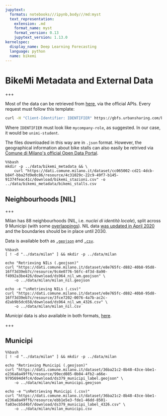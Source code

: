 ```yaml
---
jupytext:
  formats: notebooks///ipynb,body///md:myst
  text_representation:
    extension: .md
    format_name: myst
    format_version: 0.13
    jupytext_version: 1.13.0
kernelspec:
  display_name: Deep Learning Forecasting
  language: python
  name: bikemi
---
```


# BikeMi Metadata and External Data

+++

Most of the data can be retrieved from [here](https://bikemi.com/dati-aperti/tempo-reale), via the official APIs. Every request must follow this template:

```bash
curl -H "Client-Identifier: IDENTIFIER" https://gbfs.urbansharing.com/bikemi.com/gbfs.json
```

Where `IDENTIFIER` must look like `mycompany-role`, as suggested. In our case, it would be `unimi-student`.

The files downloaded in this way are in `.json` format. However, the geographical information about bike stalls can also easily be retrived via [Comune di Milano's official Open Data Portal](https://dati.comune.milano.it/dataset/ds65_infogeo_aree_sosta_bike_sharing_localizzazione_/resource/4c31029c-22c9-49f7-b145-91374feac41c).

```{code-cell} ipython3
%%bash
mkdir -p ../data/bikemi_metadata && \
    curl "https://dati.comune.milano.it/dataset/cc065002-cd21-4dcb-b84f-bba2fd9e0c86/resource/4c31029c-22c9-49f7-b145-91374feac41c/download/bikemi_stazioni.csv" -o ../data/bikemi_metadata/bikemi_stalls.csv
```

## Neighbourhoods [NIL]

+++

Milan has 88 neighbourhoods (NIL, i.e. *nuclei di identità locale*), split across 9 Municipi (with some [overlappings](https://www.pgt.comune.milano.it/sites/default/files/allegati/NIL_Intro.pdf)). NIL data [was updated in April 2020](https://dati.comune.milano.it/dataset/e8e765fc-d882-40b8-95d8-16ff3d39eb7c) and the boundaries should be in place until 2030.

Data is available both as [`.geojson`](https://dati.comune.milano.it/dataset/ds964-nil-vigenti-pgt-2030/resource/9c4e0776-56fc-4f3d-8a90-f4992a3be426) and [`.csv`](https://dati.comune.milano.it/dataset/ds964-nil-vigenti-pgt-2030/resource/3fce7202-0076-4a7b-ac2c-d2ab9b5dc658).

```{code-cell} ipython3
%%bash
[ ! -d "../data/milan" ] && mkdir -p ../data/milan

echo "Retrieving NILs (.geojson)"
curl "https://dati.comune.milano.it/dataset/e8e765fc-d882-40b8-95d8-16ff3d39eb7c/resource/9c4e0776-56fc-4f3d-8a90-f4992a3be426/download/ds964_nil_wm.geojson" \
    -o ../data/milan/milan_nil.geojson

echo -e "\nRetrieving NILs (.csv)"
curl "https://dati.comune.milano.it/dataset/e8e765fc-d882-40b8-95d8-16ff3d39eb7c/resource/3fce7202-0076-4a7b-ac2c-d2ab9b5dc658/download/ds964_nil_wm_4326.csv" \
    -o ../data/milan/milan_nil.csv
```

*Municipi* data is also available in both formats, [here](https://dati.comune.milano.it/dataset/ds379-infogeo-municipi-superficie).

+++

## Municipi

```{code-cell} ipython3
%%bash
[ ! -d "../data/milan" ] && mkdir -p ../data/milan

echo "Retrieving Municipi (.geojson)"
curl "https://dati.comune.milano.it/dataset/36ba21c2-8b48-43ce-bbe1-e236a8a49ff6/resource/99ecd085-0b04-4fb2-a66e-9795694d4fc4/download/ds379_municipi_label.geojson" \
    -o ../data/milan/milan_municipi.geojson

echo -e "\nRetrieving Municipi (.csv)"
curl "https://dati.comune.milano.it/dataset/36ba21c2-8b48-43ce-bbe1-e236a8a49ff6/resource/ebb1e5e3-fde1-46dd-8501-fa03ecb5d4bf/download/ds379_municipi_label_4326.csv" \
    -o ../data/milan/milan_municipi.csv
```
